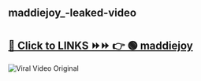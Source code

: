 
 ## maddiejoy_-leaked-video 

# <h2><a href="https://clipsfans.com/maddiejoy_&ref=git">🔗 Click to LINKS ⏩⏩ 👉 🟢 maddiejoy  </a></h2>

<a href="https://clipsfans.com/maddiejoy_&ref=git" rel="nofollow" data-target="animated-image.originalLink"><img src="https://i.ibb.co.com/xMMVF88/686577567.gif" alt="Viral Video Original" style="max-width: 100%; display: inline-block;" data-target="animated-image.originalImage"></a>

